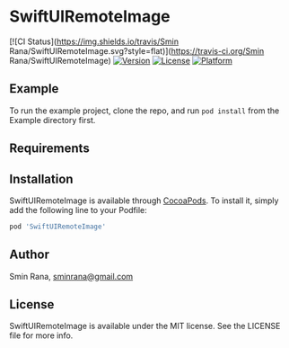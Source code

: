 # SwiftUIRemoteImage

[![CI Status](https://img.shields.io/travis/Smin Rana/SwiftUIRemoteImage.svg?style=flat)](https://travis-ci.org/Smin Rana/SwiftUIRemoteImage)
[![Version](https://img.shields.io/cocoapods/v/SwiftUIRemoteImage.svg?style=flat)](https://cocoapods.org/pods/SwiftUIRemoteImage)
[![License](https://img.shields.io/cocoapods/l/SwiftUIRemoteImage.svg?style=flat)](https://cocoapods.org/pods/SwiftUIRemoteImage)
[![Platform](https://img.shields.io/cocoapods/p/SwiftUIRemoteImage.svg?style=flat)](https://cocoapods.org/pods/SwiftUIRemoteImage)

## Example

To run the example project, clone the repo, and run `pod install` from the Example directory first.

## Requirements

## Installation

SwiftUIRemoteImage is available through [CocoaPods](https://cocoapods.org). To install
it, simply add the following line to your Podfile:

```ruby
pod 'SwiftUIRemoteImage'
```

## Author

Smin Rana, sminrana@gmail.com

## License

SwiftUIRemoteImage is available under the MIT license. See the LICENSE file for more info.

